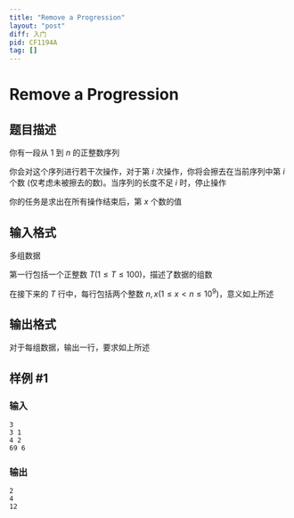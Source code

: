 ```yaml
---
title: "Remove a Progression"
layout: "post"
diff: 入门
pid: CF1194A
tag: []
---
```


# Remove a Progression

## 题目描述

你有一段从 $1$ 到 $n$ 的正整数序列

你会对这个序列进行若干次操作，对于第 $i$ 次操作，你将会擦去在当前序列中第 $i$ 个数 (仅考虑未被擦去的数)。当序列的长度不足 $i$ 时，停止操作

你的任务是求出在所有操作结束后，第 $x$ 个数的值

## 输入格式

多组数据

第一行包括一个正整数 $T (1 \leq T \leq 100)$，描述了数据的组数

在接下来的 $T$ 行中，每行包括两个整数 $n, x (1 \leq x < n \leq 10^9)$，意义如上所述

## 输出格式

对于每组数据，输出一行，要求如上所述

## 样例 #1

### 输入

```
3
3 1
4 2
69 6

```

### 输出

```
2
4
12

```

